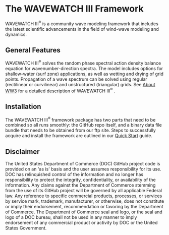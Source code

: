 # The WAVEWATCH III Framework

WAVEWATCH III<sup>&reg;</sup>  is a community wave modeling framework that includes the 
latest scientific advancements in the field of wind-wave modeling and dynamics.

## General Features

WAVEWATCH III<sup>&reg;</sup> solves the random phase spectral action density 
balance equation for wavenumber-direction spectra. The model includes options 
for shallow-water (surf zone) applications, as well as wetting and drying of 
grid points. Propagation of a wave spectrum can be solved using regular 
(rectilinear or curvilinear) and unstructured (triangular) grids. See 
[About WW3](https://github.com/NOAA-EMC/WW3/wiki/About-WW3) for a 
detailed description of WAVEWATCH III<sup>&reg;</sup> .

## Installation

The WAVEWATCH III<sup>&reg;</sup>  framework package has two parts that need to be combined so 
all runs smoothly: the GitHub repo itself, and a binary data file bundle that 
needs to be obtained from our ftp site. Steps to successfully acquire and install 
the framework are outlined in our [Quick Start](https://github.com/NOAA-EMC/WW3/wiki/Quick-Start)
guide.

## Disclaimer

The United States Department of Commerce (DOC) GitHub project code is provided
on an 'as is' basis and the user assumes responsibility for its use. DOC has
relinquished control of the information and no longer has responsibility to
protect the integrity, confidentiality, or availability of the information. Any
claims against the Department of Commerce stemming from the use of its GitHub
project will be governed by all applicable Federal law. Any reference to
specific commercial products, processes, or services by service mark,
trademark, manufacturer, or otherwise, does not constitute or imply their
endorsement, recommendation or favoring by the Department of Commerce. The
Department of Commerce seal and logo, or the seal and logo of a DOC bureau,
shall not be used in any manner to imply endorsement of any commercial product
or activity by DOC or the United States Government.

